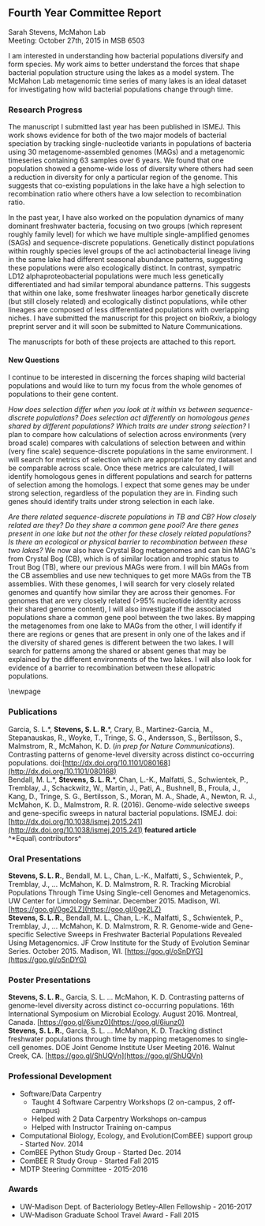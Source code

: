 ## Fourth Year Committee Report
Sarah Stevens, McMahon Lab  
Meeting: October 27th, 2015 in MSB 6503  

I am interested in understanding how bacterial populations diversify and form species.
My work aims to better understand the forces that shape bacterial population structure using the lakes as a model system.
The McMahon Lab metagenomic time series of many lakes is an ideal dataset for investigating how wild bacterial populations change through time.

### Research Progress
The manuscript I submitted last year has been published in ISMEJ.
This work shows evidence for both of the two major models of bacterial speciation by tracking single-nucleotide variants in populations of bacteria using 30 metagenome-assembled genomes (MAGs) and a metagenomic timeseries containing 63 samples over 6 years.
We found that one population showed a genome-wide loss of diversity where others had seen a reduction in diversity for only a particular region of the genome.
This suggests that co-existing populations in the lake have a high selection to recombination ratio where others have a low selection to recombination ratio.  

In the past year, I have also worked on the population dynamics of many dominant freshwater bacteria, focusing on two groups (which represent roughly family level) for which we have multiple single-amplified genomes (SAGs) and sequence-discrete populations.
Genetically distinct populations within roughly species level groups of the acI actinobacterial lineage living in the same lake had different seasonal abundance patterns, suggesting these populations were also ecologically distinct.
In contrast, sympatric LD12 alphaproteobacterial populations were much less genetically differentiated and had similar temporal abundance patterns. This suggests that within one lake, some freshwater lineages harbor genetically discrete (but still closely related) and ecologically distinct populations, while other lineages are composed of less differentiated populations with overlapping niches.
I have submitted the manuscript for this project on bioRxiv, a biology preprint server and it will soon be submitted to Nature Communications.  

The manuscripts for both of these projects are attached to this report.


#### New Questions
I continue to be interested in discerning the forces shaping wild bacterial populations and would like to turn my focus from the whole genomes of populations to their gene content.

*How does selection differ when you look at it within vs between sequence-discrete populations?  Does selection act differently on homologous genes shared by different populations?  Which traits are under strong selection?*
I plan to compare how calculations of selection across environments (very broad scale) compares with calculations of selection between and within (very fine scale) sequence-discrete populations in the same environment.
I will search for metrics of selection which are appropriate for my dataset and be comparable across scale.
Once these metrics are calculated, I will identify homologous genes in different populations and search for patterns of selection among the homologs.
I expect that some genes may be under strong selection, regardless of the population they are in.
Finding such genes should identify traits under strong selection in each lake.


*Are there related sequence-discrete populations in TB and CB?  How closely related are they?  Do they share a common gene pool?  Are there genes present in one lake but not the other for these closely related populations? Is there an ecological or physical barrier to recombination between these two lakes?*
We now also have Crystal Bog metagenomes and can bin MAG's from Crystal Bog (CB), which is of similar location and trophic status to Trout Bog (TB), where our previous MAGs were from.
I will bin MAGs from the CB assemblies and use new techniques to get more MAGs from the TB assemblies.
With these genomes, I will search for very closely related genomes and quantify how similar they are across their genomes.
For genomes that are very closely related (>95% nucleotide identity across their shared genome content), I will also investigate if the associated populations share a common gene pool between the two lakes.
By mapping the metagenomes from one lake to MAGs from the other, I will identify if there are regions or genes that are present in only one of the lakes and if the diversity of shared genes is different between the two lakes.
I will search for patterns among the shared or absent genes that may be explained by the different environments of the two lakes.
I will also look for evidence of a barrier to recombination between these allopatric populations.

\newpage

### Publications
Garcia, S. L.\*, **Stevens, S. L. R.**\*, Crary, B., Martinez-Garcia, M., Stepanauskas, R., Woyke, T., Tringe, S. G., Andersson, S., Bertilsson, S., Malmstrom, R.,  McMahon, K. D. (_in prep for Nature Communications_). Contrasting patterns of genome-level diversity across distinct co-occurring populations. doi:[http://dx.doi.org/10.1101/080168](http://dx.doi.org/10.1101/080168)  
Bendall, M. L.\*, **Stevens, S. L. R.**\*, Chan, L.-K., Malfatti, S., Schwientek, P., Tremblay, J., Schackwitz, W., Martin, J., Pati, A., Bushnell, B., Froula, J., Kang, D., Tringe, S. G., Bertilsson, S., Moran, M. A., Shade, A., Newton, R. J., McMahon, K. D., Malmstrom, R. R. (2016). Genome-wide selective sweeps and gene-specific sweeps in natural bacterial populations. ISMEJ. doi:[http://dx.doi.org/10.1038/ismej.2015.241](http://dx.doi.org/10.1038/ismej.2015.241) **featured article**  
^\*Equal\ contributors^

### Oral Presentations
**Stevens, S. L. R.**, Bendall, M. L., Chan, L.-K., Malfatti, S., Schwientek, P., Tremblay, J., ...  McMahon, K. D. Malmstrom, R. R. Tracking Microbial Populations Through Time Using Single-cell Genomes and Metagenomics. UW Center for Limnology Seminar. December 2015. Madison, WI. [https://goo.gl/0ge2LZ](https://goo.gl/0ge2LZ)  
**Stevens, S. L. R.**, Bendall, M. L., Chan, L.-K., Malfatti, S., Schwientek, P., Tremblay, J., ...  McMahon, K. D. Malmstrom, R. R. Genome-wide and Gene-specific Selective Sweeps in Freshwater Bacterial Populations Revealed Using Metagenomics. JF Crow Institute for the Study of Evolution Seminar Series. October 2015. Madison, WI. [https://goo.gl/oSnDYG](https://goo.gl/oSnDYG)  


### Poster Presentations
**Stevens, S. L. R.**, Garcia, S. L. ...  McMahon, K. D. Contrasting patterns of genome-level diversity across distinct co-occurring populations. 16th International Symposium on Microbial Ecology. August 2016. Montreal, Canada. [https://goo.gl/6iunz0](https://goo.gl/6iunz0)  
**Stevens, S. L. R.**, Garcia, S. L. ...  McMahon, K. D. Tracking distinct freshwater populations through time by mapping metagenomes to single-cell genomes. DOE Joint Genome Institute User Meeting 2016. Walnut Creek, CA. [https://goo.gl/ShUQVn](https://goo.gl/ShUQVn)  


### Professional Development
* Software/Data Carpentry
    + Taught 4 Software Carpentry Workshops (2 on-campus, 2 off-campus)
    + Helped with 2 Data Carpentry Workshops on-campus
    + Helped with Instructor Training on-campus
* Computational Biology, Ecology, and Evolution(ComBEE) support group - Started Nov. 2014
* ComBEE Python Study Group - Started Dec. 2014
* ComBEE R Study Group - Started Fall 2015
* MDTP Steering Committee - 2015-2016

### Awards
* UW-Madison Dept. of  Bacteriology Betley-Allen Fellowship - 2016-2017
* UW-Madison Graduate School Travel Award - Fall 2015
